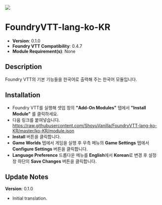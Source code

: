 ![](https://img.shields.io/badge/Foundry-v0.4.7-informational)
# FoundryVTT-lang-ko-KR
* **Version**: 0.1.0
* **Foundry VTT Compatibility**: 0.4.7
* **Module Requirement(s)**: None

## Description
Foundry VTT의 기본 기능들을 한국어로 출력해 주는 한국어 모듈입니다.

## Installation
* Foundry VTT를 실행해 셋업 창의 **"Add-On Modules"** 탭에서 **"Install Module"** 를 클릭하세요.
* 다음 링크를 붙여넣습니다. https://raw.githubusercontent.com/ShoyuVanilla/FoundryVTT-lang-ko-KR/master/ko-KR/module.json
* **Install** 버튼을 클릭합니다.
* **Game Worlds** 탭에서 게임을 실행 후 우측 메뉴의 **Game Settings** 탭에서 **Configure Settings** 버튼을 클릭합니다.
* **Language Preference** 드롭다운 메뉴를 **English**에서 **Korean**로 변경 후 설정 창 하단의 **Save Changes** 버튼을 클릭합니다.

## Update Notes
**Version**: 0.1.0
* Initial translation.
